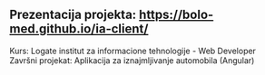 ## Prezentacija projekta: https://bolo-med.github.io/ia-client/

Kurs: Logate institut za informacione tehnologije - Web Developer
<br />
Završni projekat: Aplikacija za iznajmljivanje automobila (Angular)
